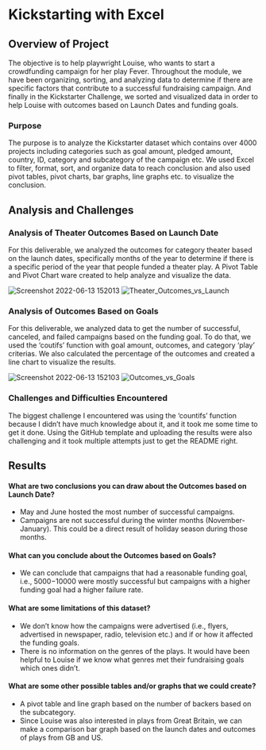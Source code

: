 # Kickstarting with Excel

## Overview of Project
The objective is to help playwright Louise, who wants to start a crowdfunding campaign for her play Fever. Throughout the module, we have been organizing, sorting, and analyzing data to determine if there are specific factors that contribute to a successful fundraising campaign. And finally in the Kickstarter Challenge, we sorted and visualized data in order to help Louise with outcomes based on Launch Dates and funding goals. 

### Purpose
The purpose is to analyze the Kickstarter dataset which contains over 4000 projects including categories such as goal amount, pledged amount, country, ID, category and subcategory of the campaign etc. We used Excel to filter, format, sort, and organize data to reach conclusion and also used pivot tables, pivot charts, bar graphs, line graphs etc. to visualize the conclusion. 

## Analysis and Challenges

### Analysis of Theater Outcomes Based on Launch Date
For this deliverable, we analyzed the outcomes for category theater based on the launch dates, specifically months of the year to determine if there is a specific period of the year that people funded a theater play. A Pivot Table and Pivot Chart ware created to help analyze and visualize the data. 

![Screenshot 2022-06-13 152013](https://user-images.githubusercontent.com/107225715/173456714-2875df79-7d53-49e3-9adb-7f094fadbfb1.png)
![Theater_Outcomes_vs_Launch](https://user-images.githubusercontent.com/107225715/173456911-01d66805-6b2b-401c-9f7b-608a97d5eee1.png)

### Analysis of Outcomes Based on Goals
For this deliverable, we analyzed data to get the number of successful, canceled, and failed campaigns based on the funding goal. To do that, we used the ‘coutifs’ function with goal amount, outcomes, and category ‘play’ criterias. We also calculated the percentage of the outcomes and created a line chart to visualize the results.

![Screenshot 2022-06-13 152103](https://user-images.githubusercontent.com/107225715/173457101-81d7544e-94e7-4e43-85b7-a9ddb4ef70b0.png)
![Outcomes_vs_Goals](https://user-images.githubusercontent.com/107225715/173457176-6ed98572-13fd-4dce-8e7b-40ab1c303a4a.png)

### Challenges and Difficulties Encountered
The biggest challenge I encountered was using the ‘countifs’ function because I didn’t have much knowledge about it, and it took me some time to get it done. Using the GitHub template and uploading the results were also challenging and it took multiple attempts just to get the README right. 

## Results

#### What are two conclusions you can draw about the Outcomes based on Launch Date?

* May and June hosted the most number of successful campaigns. 
* Campaigns are not successful during the winter months (November-January). This could be a direct result of holiday season during those months.  

#### What can you conclude about the Outcomes based on Goals?
    
 *	We can conclude that campaigns that had a reasonable funding goal, i.e., $5000-$10000 were mostly successful but campaigns with a higher funding goal had a higher failure rate. 
 
#### What are some limitations of this dataset?
    
 *	We don’t know how the campaigns were advertised (i.e., flyers, advertised in newspaper, radio, television etc.) and if or how it affected the funding goals.
 *	There is no information on the genres of the plays. It would have been helpful to Louise if we know what genres met their fundraising goals which ones didn’t. 

#### What are some other possible tables and/or graphs that we could create?
    
 *	A pivot table and line graph based on the number of backers based on the subcategory. 
 *	Since Louise was also interested in plays from Great Britain, we can make a comparison bar graph based on the launch dates and outcomes of plays from GB and US.

